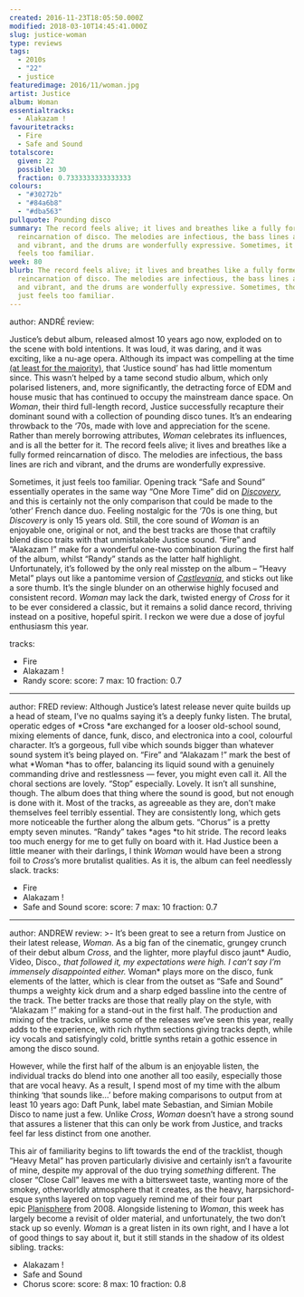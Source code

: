 ```yaml
---
created: 2016-11-23T18:05:50.000Z
modified: 2018-03-10T14:45:41.000Z
slug: justice-woman
type: reviews
tags:
  - 2010s
  - "22"
  - justice
featuredimage: 2016/11/woman.jpg
artist: Justice
album: Woman
essentialtracks:
  - Alakazam !
favouritetracks:
  - Fire
  - Safe and Sound
totalscore:
  given: 22
  possible: 30
  fraction: 0.7333333333333333
colours:
  - "#30272b"
  - "#84a6b8"
  - "#dba563"
pullquote: Pounding disco
summary: The record feels alive; it lives and breathes like a fully formed
  reincarnation of disco. The melodies are infectious, the bass lines are rich
  and vibrant, and the drums are wonderfully expressive. Sometimes, it just
  feels too familiar.
week: 80
blurb: The record feels alive; it lives and breathes like a fully formed
  reincarnation of disco. The melodies are infectious, the bass lines are rich
  and vibrant, and the drums are wonderfully expressive. Sometimes, though, it
  just feels too familiar.
---
```

author: ANDRÉ
review: <div class="_d97"><p>Justice’s debut album, released almost 10 years ago
  now, exploded on to the scene with bold intentions. It was loud, it was
  daring, and it was exciting, like a nu-age opera. Although its impact was
  compelling at the time <a
  href="http://www.musicradar.com/news/tech/justice-respond-to-unplugged-controversy-by-posting-more-pictures-183657"
  target="_blank" rel="noopener">(at least for the majority)</a>, that ‘Justice
  sound’ has had little momentum since. This wasn’t helped by a tame second
  studio album, which only polarised listeners, and, more significantly, the
  detracting force of EDM and house music that has continued to occupy the
  mainstream dance space. On <em>Woman</em>, their third full-length record,
  Justice successfully recapture their dominant sound with a collection of
  pounding disco tunes. It’s an endearing throwback to the ‘70s, made with love
  and appreciation for the scene. Rather than merely borrowing attributes,
  <em>Woman</em> celebrates its influences, and is all the better for it. The
  record feels alive; it lives and breathes like a fully formed reincarnation of
  disco. The melodies are infectious, the bass lines are rich and vibrant, and
  the drums are wonderfully expressive.</p><p>Sometimes, it just feels too
  familiar. Opening track “Safe and Sound” essentially operates in the same way
  “One More Time” did on <em><a
  href="reviews/daft-punk-discovery/" target="_blank"
  rel="noopener">Discovery</a></em>, and this is certainly not the only
  comparison that could be made to the ‘other’ French dance duo. Feeling
  nostalgic for the ‘70s is one thing, but <em>Discovery</em> is only 15 years
  old. Still, the core sound of <em>Woman</em> is an enjoyable one, original or
  not, and the best tracks are those that craftily blend disco traits with that
  unmistakable Justice sound. “Fire” and “Alakazam !” make for a wonderful
  one-two combination during the first half of the album, whilst “Randy” stands
  as the latter half highlight. Unfortunately, it’s followed by the only real
  misstep on the album – “Heavy Metal” plays out like a pantomime version of
  <em><a href="https://www.youtube.com/watch?v=tgkxSkF7QOU" target="_blank"
  rel="noopener">Castlevania</a></em>, and sticks out like a sore thumb. It’s
  the single blunder on an otherwise highly focused and consistent record.
  <em>Woman</em> may lack the dark, twisted energy of <em>Cross</em> for it to
  be ever considered a classic, but it remains a solid dance record, thriving
  instead on a positive, hopeful spirit. I reckon we were due a dose of joyful
  enthusiasm this year.</p></div>
tracks:
  - Fire
  - ­Alakazam !
  - ­Randy
score:
  score: 7
  max: 10
  fraction: 0.7
---
author: FRED
review: Although Justice’s latest release never quite builds up a head of steam,
  I’ve no qualms saying it’s a deeply funky listen. The brutal, operatic edges
  of *Cross *are exchanged for a looser old-school sound, mixing elements of
  dance, funk, disco, and electronica into a cool, colourful character. It’s a
  gorgeous, full vibe which sounds bigger than whatever sound system it’s being
  played on. “Fire” and “Alakazam !” mark the best of what *Woman *has to offer,
  balancing its liquid sound with a genuinely commanding drive and restlessness
  — fever, you might even call it. All the choral sections are lovely. “Stop”
  especially. Lovely. It isn’t all sunshine, though. The album does that thing
  where the sound is good, but not enough is done with it. Most of the tracks,
  as agreeable as they are, don’t make themselves feel terribly essential. They
  are consistently long, which gets more noticeable the further along the album
  gets. “Chorus” is a pretty empty seven minutes. “Randy” takes *ages *to hit
  stride. The record leaks too much energy for me to get fully on board with it.
  Had Justice been a little meaner with their darlings, I think *Woman* would
  have been a strong foil to *Cross*’s more brutalist qualities. As it is, the
  album can feel needlessly slack.
tracks:
  - Fire
  - ­Alakazam !
  - ­Safe and Sound
score:
  score: 7
  max: 10
  fraction: 0.7
---
author: ANDREW
review: >-
  It’s been great to see a return from Justice on their latest release, *Woman*.
  As a big fan of the cinematic, grungey crunch of their debut album *Cross*,
  and the lighter, more playful disco jaunt* Audio, Video, Disco.*, that
  followed it, my expectations were high. I can’t say I’m immensely disappointed
  either.* Woman* plays more on the disco, funk elements of the latter, which is
  clear from the outset as “Safe and Sound” thumps a weighty kick drum and a
  sharp edged bassline into the centre of the track. The better tracks are those
  that really play on the style, with “Alakazam !” making for a stand-out in the
  first half. The production and mixing of the tracks, unlike some of the
  releases we’ve seen this year, really adds to the experience, with rich rhythm
  sections giving tracks depth, while icy vocals and satisfyingly cold, brittle
  synths retain a gothic essence in among the disco sound.

  However, while the first half of the album is an enjoyable listen, the individual tracks do blend into one another all too easily, especially those that are vocal heavy. As a result, I spend most of my time with the album thinking ‘that sounds like…’ before making comparisons to output from at least 10 years ago: Daft Punk, label mate Sebastian, and Simian Mobile Disco to name just a few. Unlike *Cross*, *Woman* doesn’t have a strong sound that assures a listener that this can only be work from Justice, and tracks feel far less distinct from one another.

  This air of familiarity begins to lift towards the end of the tracklist, though “Heavy Metal” has proven particularly divisive and certainly isn’t a favourite of mine, despite my approval of the duo trying *something* different. The closer “Close Call” leaves me with a bittersweet taste, wanting more of the smokey, otherworldly atmosphere that it creates, as the heavy, harpsichord-esque synths layered on top vaguely remind me of their four part epic [Planisphere](<https://www.youtube.com/watch?v=rZgfrDMQFas>) from 2008. Alongside listening to *Woman*, this week has largely become a revisit of older material, and unfortunately, the two don’t stack up so evenly. *Woman* is a great listen in its own right, and I have a lot of good things to say about it, but it still stands in the shadow of its oldest sibling.
tracks:
  - Alakazam !
  - ­Safe and Sound
  - ­Chorus
score:
  score: 8
  max: 10
  fraction: 0.8
